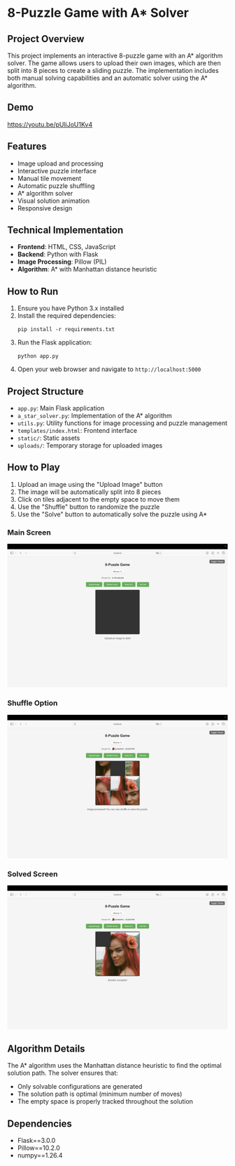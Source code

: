 # 8-Puzzle Game with A* Solver

## Project Overview
This project implements an interactive 8-puzzle game with an A* algorithm solver. The game allows users to upload their own images, which are then split into 8 pieces to create a sliding puzzle. The implementation includes both manual solving capabilities and an automatic solver using the A* algorithm.

## Demo
https://youtu.be/pUliJoU1Kv4

## Features
- Image upload and processing
- Interactive puzzle interface
- Manual tile movement
- Automatic puzzle shuffling
- A* algorithm solver
- Visual solution animation
- Responsive design

## Technical Implementation
- **Frontend**: HTML, CSS, JavaScript
- **Backend**: Python with Flask
- **Image Processing**: Pillow (PIL)
- **Algorithm**: A* with Manhattan distance heuristic

## How to Run
1. Ensure you have Python 3.x installed
2. Install the required dependencies:
   ```
   pip install -r requirements.txt
   ```
3. Run the Flask application:
   ```
   python app.py
   ```
4. Open your web browser and navigate to `http://localhost:5000`

## Project Structure
- `app.py`: Main Flask application
- `a_star_solver.py`: Implementation of the A* algorithm
- `utils.py`: Utility functions for image processing and puzzle management
- `templates/index.html`: Frontend interface
- `static/`: Static assets
- `uploads/`: Temporary storage for uploaded images

## How to Play
1. Upload an image using the "Upload Image" button
2. The image will be automatically split into 8 pieces
3. Click on tiles adjacent to the empty space to move them
4. Use the "Shuffle" button to randomize the puzzle
5. Use the "Solve" button to automatically solve the puzzle using A*

### Main Screen
![Main Screen](8-puzzle-main-screen.png)

### Shuffle Option
![Shuffle Option](8-puzzle-shuffle.png)

### Solved Screen
![Solved Screen](8-puzzle-solved.png)

## Algorithm Details
The A* algorithm uses the Manhattan distance heuristic to find the optimal solution path. The solver ensures that:
- Only solvable configurations are generated
- The solution path is optimal (minimum number of moves)
- The empty space is properly tracked throughout the solution

## Dependencies
- Flask==3.0.0
- Pillow==10.2.0
- numpy==1.26.4
